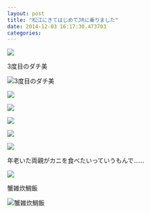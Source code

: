 ```yaml
---
layout: post
title: "松江にきてはじめてJRに乗りました"
date: 2014-12-03 16:17:30.473703
categories: 
---
```


![](/assets/images/201411/1742065_1515523518710435_79228801_n.jpg)

3度目のダチ美

![3度目のダチ美](/assets/images/201411/10544214_520494091426150_469016520_n.jpg)

![](/assets/images/201411/10785092_1400750390216338_904752323_n.jpg)

![](/assets/images/201411/10809903_527722837330028_722544605_n.jpg)

![](/assets/images/201411/10810084_1552891081623358_610481378_n.jpg)

![](/assets/images/201411/927426_816768691719910_884833415_n.jpg)

![](/assets/images/201411/10817878_1553435754868179_675638897_n.jpg)

年老いた両親がカニを食べたいっていうもんで……

![](/assets/images/201411/10808757_1500761876864450_479144242_n.jpg)

蟹雑炊鯛飯

![蟹雑炊鯛飯](/assets/images/201411/1741741_989984004351563_1769209597_n.jpg)


